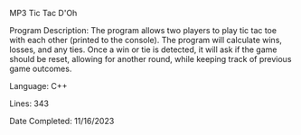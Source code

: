 MP3 Tic Tac D'Oh

Program Description:
The program allows two players to play tic tac toe with each other (printed to the console).
The program will calculate wins, losses, and any ties.
Once a win or tie is detected, it will ask if the game should be reset, allowing for another round, while keeping track of previous game outcomes.

Language: C++

Lines: 343

Date Completed: 11/16/2023
